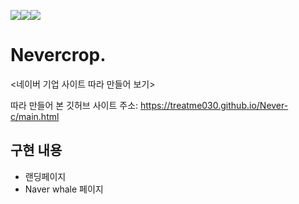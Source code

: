 <img src="https://img.shields.io/badge/javascript-F7DF1E?style=for-the-badge&logo=javascript&logoColor=black"><img src="https://img.shields.io/badge/html-E34F26?style=for-the-badge&logo=html5&logoColor=white"><img src="https://img.shields.io/badge/css-1572B6?style=for-the-badge&logo=css3&logoColor=white">



# Nevercrop.
<네이버 기업 사이트 따라 만들어 보기>

따라 만들어 본 깃허브 사이트 주소: https://treatme030.github.io/Never-c/main.html

## 구현 내용
  * 랜딩페이지
  * Naver whale 페이지


